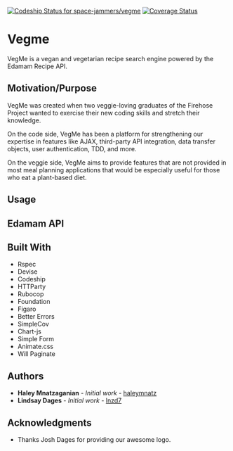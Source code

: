 <!-- Logo -->

<!-- Badges -->
[ ![Codeship Status for space-jammers/vegme](https://app.codeship.com/projects/38b27720-3a55-0135-a097-3ea7e05708f3/status?branch=master)](https://app.codeship.com/projects/228577)
[![Coverage Status](https://coveralls.io/repos/github/space-jammers/vegme/badge.svg?branch=master)](https://coveralls.io/github/space-jammers/vegme?branch=master)

# Vegme

VegMe is a vegan and vegetarian recipe search engine powered by the Edamam Recipe API. <!-- Heroku URL -->

## Motivation/Purpose <!-- Still working on this title -->

VegMe was created when two veggie-loving graduates of the Firehose Project wanted to exercise their new coding skills and stretch their knowledge.

On the code side, VegMe has been a platform for strengthening our expertise in features like AJAX, third-party API integration, data transfer objects, user authentication, TDD, and more.

On the veggie side, VegMe aims to provide features that are not provided in most meal planning applications that would be especially useful for those who eat a plant-based diet.

## Usage

<!-- Screenshot -->

## Edamam API <!-- ??? -->

## Built With <!-- Add links? -->

* Rspec
* Devise
* Codeship
* HTTParty
* Rubocop
* Foundation
* Figaro
* Better Errors
* SimpleCov
* Chart-js
* Simple Form
* Animate.css
* Will Paginate

## Authors

* **Haley Mnatzaganian** - *Initial work* - [haleymnatz](https://github.com/haleymnatz)
* **Lindsay Dages** - *Initial work* - [lnzd7](https://github.com/lnzd17h)

## Acknowledgments

* Thanks Josh Dages for providing our awesome logo.
